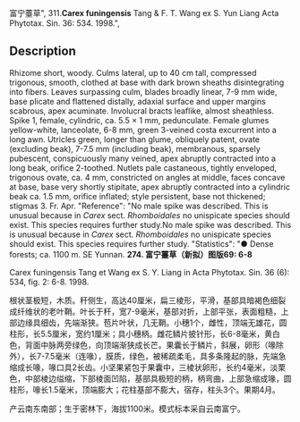 富宁薹草",
311.**Carex funingensis** Tang & F. T. Wang ex S. Yun Liang Acta Phytotax. Sin. 36: 534. 1998.",

## Description
Rhizome short, woody. Culms lateral, up to 40 cm tall, compressed trigonous, smooth, clothed at base with dark brown sheaths disintegrating into fibers. Leaves surpassing culm, blades broadly linear, 7-9 mm wide, base plicate and flattened distally, adaxial surface and upper margins scabrous, apex acuminate. Involucral bracts leaflike, almost sheathless. Spike 1, female, cylindric, ca. 5.5 × 1 mm, pedunculate. Female glumes yellow-white, lanceolate, 6-8 mm, green 3-veined costa excurrent into a long awn. Utricles green, longer than glume, obliquely patent, ovate (excluding beak), 7-7.5 mm (including beak), membranous, sparsely pubescent, conspicuously many veined, apex abruptly contracted into a long beak, orifice 2-toothed. Nutlets pale castaneous, tightly enveloped, trigonous ovate, ca. 4 mm, constricted on angles at middle, faces concave at base, base very shortly stipitate, apex abruptly contracted into a cylindric beak ca. 1.5 mm, orifice inflated; style persistent, base not thickened; stigmas 3. Fr. Apr.
  "Reference": "No male spike was described. This is unusual because in *Carex* sect. *Rhomboidales* no unispicate species should exist. This species requires further study.No male spike was described. This is unusual because in *Carex* sect. *Rhomboidales* no unispicate species should exist. This species requires further study.
  "Statistics": "● Dense forests; ca. 1100 m. SE Yunnan.
**274. 富宁薹草（新拟）图版69: 6-8**

Carex funingensis Tang et Wang ex S. Y. Liang in Acta Phytotax. Sin. 36 (6): 534, fig. 2: 6-8. 1998.

根状茎极短，木质。秆侧生，高达40厘米，扁三棱形，平滑，基部具暗褐色细裂成纤维状的老叶鞘。叶长于秆，宽7-9毫米，基部对折，上部平张，表面粗糙，上部边缘具细齿，先端渐狭。苞片叶状，几无鞘。小穗1个，雌性，顶端无雄花，圆柱形，长5.5厘米，宽约1厘米；具小穗柄。雌花鳞片披针形，长6-8毫米，黄白色，背面中脉两旁绿色，向顶端渐狭成长芒。果囊长于鳞片，斜展，卵形（喙除外），长7-7.5毫米（连喙），膜质，绿色，被稀疏柔毛，具多条隆起的脉，先端急缩成长喙，喙口具2长齿。小坚果紧包于果囊中，三棱状卵形，长约4毫米，淡栗色，中部棱边缢缩，下部棱面凹陷，基部具极短的柄，柄弯曲，上部急缩成喙，圆柱形，喙长1.5毫米，顶端膨大；花柱基部不膨大，宿存，柱头3个。果期4月。

产云南东南部；生于密林下，海拔1100米。模式标本采自云南富宁。
